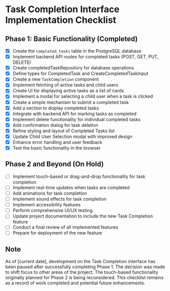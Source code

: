 # Task Completion Interface Implementation Checklist

## Phase 1: Basic Functionality (Completed)

- [x] Create the `completed_tasks` table in the PostgreSQL database
- [x] Implement backend API routes for completed tasks (POST, GET, PUT, DELETE)
- [x] Create completedTaskRepository for database operations
- [x] Define types for CompletedTask and CreateCompletedTaskInput
- [x] Create a new `TaskCompletion` component
- [x] Implement fetching of active tasks and child users
- [x] Create UI for displaying active tasks as a list of cards
- [x] Implement a modal for selecting a child user when a task is clicked
- [x] Create a simple mechanism to submit a completed task
- [x] Add a section to display completed tasks
- [x] Integrate with backend API for marking tasks as completed
- [x] Implement delete functionality for individual completed tasks
- [x] Add confirmation dialog for task deletion
- [x] Refine styling and layout of Completed Tasks list
- [x] Update Child User Selection modal with improved design
- [x] Enhance error handling and user feedback
- [x] Test the basic functionality in the browser

## Phase 2 and Beyond (On Hold)

- [ ] Implement touch-based or drag-and-drop functionality for task completion
- [ ] Implement real-time updates when tasks are completed
- [ ] Add animations for task completion
- [ ] Implement sound effects for task completion
- [ ] Implement accessibility features
- [ ] Perform comprehensive UI/UX testing
- [ ] Update project documentation to include the new Task Completion feature
- [ ] Conduct a final review of all implemented features
- [ ] Prepare for deployment of the new feature

## Note

As of [current date], development on the Task Completion interface has been paused after successfully completing Phase 1. The decision was made to shift focus to other areas of the project. The touch-based functionality originally planned for Phase 2 is being reconsidered. This checklist remains as a record of work completed and potential future enhancements.

